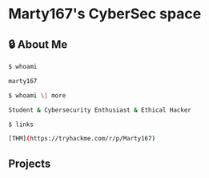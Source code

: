 # Marty167's CyberSec space

## 🔒 About Me

```bash
$ whoami

marty167

$ whoami \| more

Student & Cybersecurity Enthusiast & Ethical Hacker

$ links

[THM](https://tryhackme.com/r/p/Marty167)
```

## Projects
